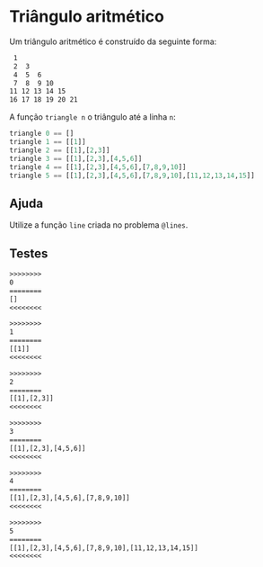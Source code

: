 # Triângulo aritmético

Um triângulo aritmético é construído da seguinte forma:

```txt
 1
 2  3
 4  5  6
 7  8  9 10
11 12 13 14 15
16 17 18 19 20 21
```

A função `triangle n` o triângulo até a linha `n`:

```hs
triangle 0 == []
triangle 1 == [[1]]
triangle 2 == [[1],[2,3]]
triangle 3 == [[1],[2,3],[4,5,6]]
triangle 4 == [[1],[2,3],[4,5,6],[7,8,9,10]]
triangle 5 == [[1],[2,3],[4,5,6],[7,8,9,10],[11,12,13,14,15]]
```

## Ajuda

Utilize a função `line` criada no problema `@lines`.

## Testes

```txt
>>>>>>>>
0
========
[]
<<<<<<<<

>>>>>>>>
1
========
[[1]]
<<<<<<<<

>>>>>>>>
2
========
[[1],[2,3]]
<<<<<<<<

>>>>>>>>
3
========
[[1],[2,3],[4,5,6]]
<<<<<<<<

>>>>>>>>
4
========
[[1],[2,3],[4,5,6],[7,8,9,10]]
<<<<<<<<

>>>>>>>>
5
========
[[1],[2,3],[4,5,6],[7,8,9,10],[11,12,13,14,15]]
<<<<<<<<

```
